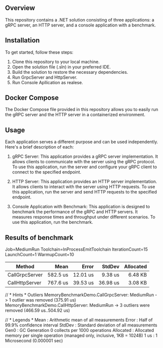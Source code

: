 ## Overview
This repository contains a .NET solution consisting of three applications: a gRPC server, an HTTP server, and a console application with a benchmark.

## Installation
To get started, follow these steps:

1. Clone this repository to your local machine.
2. Open the solution file (.sln) in your preferred IDE.
3. Build the solution to restore the necessary dependencies.
4. Run GrpcServer and HttpServer.
5. Run Console Apllication as realese.

## Docker Compose 
The Docker Compose file provided in this repository allows you to easily run the gRPC server and the HTTP server in a containerized environment.

## Usage
Each application serves a different purpose and can be used independently. Here's a brief description of each:

1. gRPC Server: This application provides a gRPC server implementation. It allows clients to communicate with the server using the gRPC protocol. To use this application, run the server and configure your gRPC client to connect to the specified endpoint.

2. HTTP Server: This application provides an HTTP server implementation. It allows clients to interact with the server using HTTP requests. To use this application, run the server and send HTTP requests to the specified endpoint.

3. Console Application with Benchmark: This application is designed to benchmark the performance of the gRPC and HTTP servers. It measures response times and throughput under different scenarios. To use this application, run the benchmark.

## Results of benchmark
Job=MediumRun  Toolchain=InProcessEmitToolchain  IterationCount=15
LaunchCount=1  WarmupCount=10

|         Method |     Mean |    Error |   StdDev | Allocated |
|--------------- |---------:|---------:|---------:|----------:|
| CallGrpcServer | 582.5 us | 12.01 us |  9.38 us |   6.48 KB |
| CallHttpServer | 767.6 us | 39.53 us | 36.98 us |   3.08 KB |


// * Hints *
Outliers
  MemoryBenchmarkDemo.CallGrpcServer: MediumRun -> 1 outlier  was  removed (375.91 us)
  MemoryBenchmarkDemo.CallHttpServer: MediumRun -> 3 outliers were removed (466.59 us..504.92 us)

// * Legends *
  Mean      : Arithmetic mean of all measurements
  Error     : Half of 99.9% confidence interval
  StdDev    : Standard deviation of all measurements
  Gen0      : GC Generation 0 collects per 1000 operations
  Allocated : Allocated memory per single operation (managed only, inclusive, 1KB = 1024B)
  1 us      : 1 Microsecond (0.000001 sec)